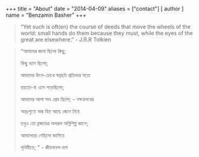 +++
title = "About"
date = "2014-04-09"
aliases = ["contact"]
[ author ]
  name = "Benzamin  Basher"
+++

>“Yet such is oft(en) the course of deeds that move the wheels of the world: small hands do them because they must, while the eyes of the great are elsewhere.” - J.R.R Tolkien

> "আমাদের জানা ছিলো কিছু;
>
> কিছু ধ্যান ছিলো;
>
> আমাদের উৎস-চোখে স্বপ্নছটা প্রতিভার মতো
>
>হয়তো-বা এসে পড়েছিলো;
>
>আমাদের আশা সাধ প্রেম ছিলো; - নক্ষত্রপথের
>
>অন্তঃশূণ্যে অন্ধ হিম আছে জেনে নিয়ে
>
>তবুও তো ব্রহ্মাণ্ডের অপরূপ অগ্নিশিল্প জাগে;
>
>আমাদেরো গেছিলো জাগিয়ে
>
>পৃথিবীতে;  " - জীবনানন্দ দাশ 
